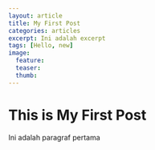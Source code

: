 ```yaml
---
layout: article
title: My First Post
categories: articles
excerpt: Ini adalah excerpt
tags: [Hello, new]
image:
  feature:
  teaser:
  thumb:
---
```


# This is My First Post

Ini adalah paragraf pertama
